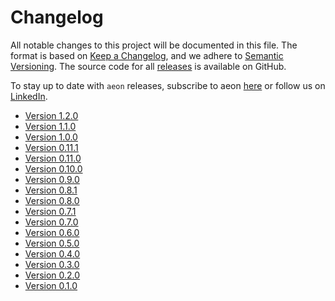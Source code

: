 # Changelog

All notable changes to this project will be documented in this file. The format is
based on [Keep a Changelog](https://keepachangelog.com/en/1.0.0/), and we adhere
to [Semantic Versioning](https://semver.org/spec/v2.0.0.html). The source code for
all [releases](https://github.com/aeon-toolkit/aeon/releases) is available on GitHub.

To stay up to date with `aeon` releases, subscribe to aeon
[here](https://libraries.io/pypi/aeon) or follow us on
[LinkedIn](https://www.linkedin.com/company/aeon-toolkit/).

- [Version 1.2.0](changelogs/v1.2.md)
- [Version 1.1.0](changelogs/v1.1.md)
- [Version 1.0.0](changelogs/v1.0.md)
- [Version 0.11.1](changelogs/v0/v0.11.md)
- [Version 0.11.0](changelogs/v0/v0.11.md)
- [Version 0.10.0](changelogs/v0/v0.10.md)
- [Version 0.9.0](changelogs/v0/v0.9.md)
- [Version 0.8.1](changelogs/v0/v0.8.md)
- [Version 0.8.0](changelogs/v0/v0.8.md)
- [Version 0.7.1](changelogs/v0/v0.7.md)
- [Version 0.7.0](changelogs/v0/v0.7.md)
- [Version 0.6.0](changelogs/v0/v0.6.md)
- [Version 0.5.0](changelogs/v0/v0.5.md)
- [Version 0.4.0](changelogs/v0/v0.4.md)
- [Version 0.3.0](changelogs/v0/v0.3.md)
- [Version 0.2.0](changelogs/v0/v0.2.md)
- [Version 0.1.0](changelogs/v0/v0.1.md)

